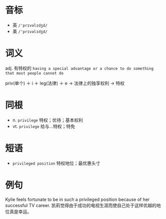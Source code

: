 # 音标

- 英 `/'prɪvəlɪdʒd/`
- 美 `/'prɪvəlɪdʒd/`

# 词义

adj. 有特权的
`having a special advantage or a chance to do something that most people cannot do`



priv(单个) ＋ i ＋ leg(法律) ＋ e → 法律上的独享权利 → 特权

# 同根

- n. `privilege` 特权；优待；基本权利
- vt. `privilege` 给与…特权；特免

# 短语

- `privileged position` 特权地位；最优惠头寸

# 例句

Kylie feels fortunate to be in such a privileged position because of her successful TV career.
凯莉觉得由于成功的电视生涯而使自己处于这样优越的地位真是幸运。


